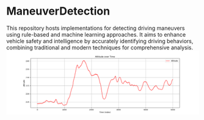 # ManeuverDetection
This repository hosts implementations for detecting driving maneuvers using rule-based and machine learning approaches. It aims to enhance vehicle safety and intelligence by accurately identifying driving behaviors, combining traditional and modern techniques for comprehensive analysis.
![Altitude Image](Altitude.png)


